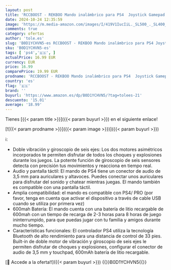 ```yaml
---
layout: post
title: 'RCCBOOST - REKBOO Mando inalámbrico para PS4  Joystick Gamepad para PS4/Slim/Pro con Doble Motor de Vibración | Batería 600mah | Panel Táctil | Altavoz Audio Jack 3.5mm'
date: 2024-10-24 12:35:59
image: 'https://m.media-amazon.com/images/I/419V1IucIiL._SL500_._SL400_.jpg'
comments: true
category: ofertas
author: 'tole.es'
slug: 'B0D1YCHVN5-es RCCBOOST - REKBOO Mando inalámbrico para PS4 Joystick...'
sku: 'B0D1YCHVN5-es'
tags: [ 'ps4','🇪🇸', ]
actualPrice: 16.99 EUR
currency: EUR
price: 16.99
comparePrice: 19.99 EUR
prodname: 'RCCBOOST - REKBOO Mando inalámbrico para PS4  Joystick Gamepad para PS4/Slim/Pro con Doble Motor de Vibración | Batería 600mah | Panel Táctil | Altavoz Audio Jack 3.5mm'
country: 'es'
flag: '🇪🇸'
brand: ''
buyurl: 'https://www.amazon.es/dp/B0D1YCHVN5/?tag=tolees-21'
descuento: '15.01'
average: '18.99'
---
```


Tienes [{{< param title >}}]({{< param buyurl >}}) en el siguiente enlace!

[![{{< param prodname >}}]({{< param image >}})]({{< param buyurl >}})

ℹ️:

- Doble vibración y giroscopio de seis ejes: Los dos motores asimétricos incorporados te permiten disfrutar de todos los choques y explosiones durante los juegos. La potente función de giroscopio de seis sensores detecta con precisión tus movimientos y reacciona en tiempo real.
- Audio y pantalla táctil: El mando de PS4 tiene un conector de audio de 3,5 mm para auriculares y altavoces. Puedes conectar unos auriculares para disfrutar del sonido y chatear mientras juegas. El mando también es compatible con una pantalla táctil.
- Amplia compatibilidad: el mando es compatible con PS4/ PRO (por favor, tenga en cuenta que activar el dispositivo a través de cable USB cuando se utiliza por primera vez)
- 600mah Batería: El mando cuenta con una batería de litio recargable de 600mah con un tiempo de recarga de 2-3 horas para 8 horas de juego ininterrumpido, para que puedas jugar con tu familia y amigos durante mucho tiempo.
- Características funcionales: El controlador PS4 utiliza la tecnología Bluetooth de alto rendimiento para una distancia de control de 33 pies. Built-in de doble motor de vibración y giroscopio de seis ejes le permiten disfrutar de choques y explosiones, configurar el conector de audio de 3,5 mm y touchpad, 600mAh batería de litio recargable.

[🛒 Accede a la oferta!!]({{< param buyurl >}})
{{<world>}}B0D1YCHVN5{{</world>}}
